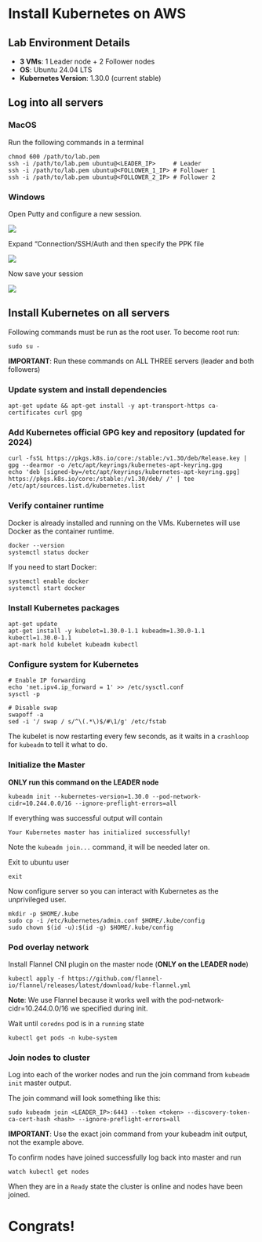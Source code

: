 # Install Kubernetes on AWS
## Lab Environment Details
- **3 VMs**: 1 Leader node + 2 Follower nodes
- **OS**: Ubuntu 24.04 LTS
- **Kubernetes Version**: 1.30.0 (current stable)

## Log into all servers 
### MacOS 
Run the following commands in a terminal 
```
chmod 600 /path/to/lab.pem
ssh -i /path/to/lab.pem ubuntu@<LEADER_IP>     # Leader
ssh -i /path/to/lab.pem ubuntu@<FOLLOWER_1_IP> # Follower 1  
ssh -i /path/to/lab.pem ubuntu@<FOLLOWER_2_IP> # Follower 2
```

### Windows 
Open Putty and configure a new session. 
  
![](index/C4EC1E64-175D-4C84-8C49-D938337FA35A.png)


Expand “Connection/SSH/Auth and then specify the PPK file 

![](index/6FFB137C-1AD8-48A1-97E6-F5F6DA4BC55B.png)

 Now save your session 

![](index/FD3BA694-FD69-4C86-8EAF-4D5FC813EABA.png)


## Install Kubernetes on all servers

Following commands must be run as the root user. To become root run: 
```
sudo su - 
```

**IMPORTANT**: Run these commands on ALL THREE servers (leader and both followers)

### Update system and install dependencies
```
apt-get update && apt-get install -y apt-transport-https ca-certificates curl gpg
```

### Add Kubernetes official GPG key and repository (updated for 2024)
```
curl -fsSL https://pkgs.k8s.io/core:/stable:/v1.30/deb/Release.key | gpg --dearmor -o /etc/apt/keyrings/kubernetes-apt-keyring.gpg
echo 'deb [signed-by=/etc/apt/keyrings/kubernetes-apt-keyring.gpg] https://pkgs.k8s.io/core:/stable:/v1.30/deb/ /' | tee /etc/apt/sources.list.d/kubernetes.list
```

### Verify container runtime
Docker is already installed and running on the VMs. Kubernetes will use Docker as the container runtime.
```
docker --version
systemctl status docker
```

If you need to start Docker:
```
systemctl enable docker
systemctl start docker
```

### Install Kubernetes packages
```
apt-get update
apt-get install -y kubelet=1.30.0-1.1 kubeadm=1.30.0-1.1 kubectl=1.30.0-1.1
apt-mark hold kubelet kubeadm kubectl
```

### Configure system for Kubernetes
```
# Enable IP forwarding
echo 'net.ipv4.ip_forward = 1' >> /etc/sysctl.conf
sysctl -p

# Disable swap
swapoff -a
sed -i '/ swap / s/^\(.*\)$/#\1/g' /etc/fstab
```

The kubelet is now restarting every few seconds, as it waits in a `crashloop` for `kubeadm` to tell it what to do.

### Initialize the Master 
**ONLY run this command on the LEADER node**

```
kubeadm init --kubernetes-version=1.30.0 --pod-network-cidr=10.244.0.0/16 --ignore-preflight-errors=all
```

If everything was successful output will contain 
````
Your Kubernetes master has initialized successfully!
````

Note the `kubeadm join...` command, it will be needed later on.

Exit to ubuntu user 
```
exit
```

Now configure server so you can interact with Kubernetes as the unprivileged user. 
```
mkdir -p $HOME/.kube
sudo cp -i /etc/kubernetes/admin.conf $HOME/.kube/config
sudo chown $(id -u):$(id -g) $HOME/.kube/config
```

### Pod overlay network
Install Flannel CNI plugin on the master node (**ONLY on the LEADER node**)
```
kubectl apply -f https://github.com/flannel-io/flannel/releases/latest/download/kube-flannel.yml
```

**Note**: We use Flannel because it works well with the pod-network-cidr=10.244.0.0/16 we specified during init.

Wait until `coredns` pod is in a `running` state
```
kubectl get pods -n kube-system
```

### Join nodes to cluster 
Log into each of the worker nodes and run the join command from `kubeadm init` master output. 

The join command will look something like this:
```
sudo kubeadm join <LEADER_IP>:6443 --token <token> --discovery-token-ca-cert-hash <hash> --ignore-preflight-errors=all
```

**IMPORTANT**: Use the exact join command from your kubeadm init output, not the example above.

To confirm nodes have joined successfully log back into master and run 
```
watch kubectl get nodes 
````

When they are in a `Ready` state the cluster is online and nodes have been joined. 

# Congrats! 